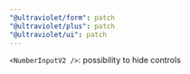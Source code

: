 ```yaml
---
"@ultraviolet/form": patch
"@ultraviolet/plus": patch
"@ultraviolet/ui": patch
---
```


`<NumberInputV2 />`: possibility to hide controls
